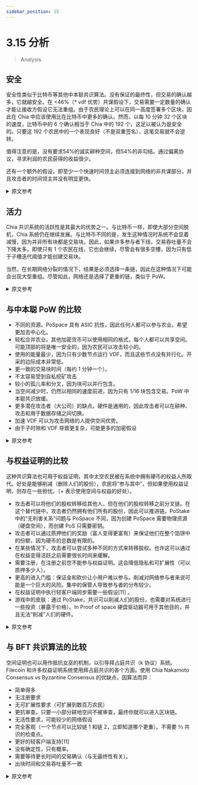 ```yaml
---
sidebar_position: 15
---
```


# 3.15 分析

> Analysis

## 安全

安全性类似于比特币等其他中本聪共识算法。没有保证的最终性，但交易的确认越多，它就越安全。在 <46%（* vdf 优势）共谋假设下，交易需要一定数量的确认才能让接收方假设它无法重组。由于农民理论上可以在同一高度签署多个区块，因此在 Chia 中应该使用比在比特币中更多的确认。然而，以每 10 分钟 32 个区块的速度，比特币中的 6 个确认相当于 Chia 中的 192 个，这足以被认为是安全的。只要这 192 个农民中的一个表现良好（不是双重签名），这笔交易就不会逆转。

值得注意的是，没有要求54%的诚实耕种空间，但54%的非勾结。通过偏离协议，寻求利润的农民获得的收益很少。

还有一个额外的假设，即至少一个快速时间领主必须连接到网络的非共谋部分，并且攻击者的时间领主并没有明显更快。

<details>
<summary>原文参考</summary>

- ## Safety

The safety is similar to other Nakamoto consensus algorithms like Bitcoin. There is no guaranteed finality, but the more confirmations a transaction has, the safer it is. A transaction needs a certain number of confirmations for a receiver to assume that it cannot be reorged, under the <46%(* vdf advantage) colluding assumption. Since farmers can theoretically sign multiple blocks at the same height, more confirmations should be used in Chia than in Bitcoin. However with a rate of 32 blocks per 10 min, 6 confirmations in Bitcoin is equivalent to 192 in Chia, which is more than enough to be considered safe. As long as one of those 192 farmers is well behaving (not double signing), that transaction will not be reversed.

It's worth noting that there is no requirement of 54% honest farming space, but 54% non colluding. Profit seeking farmers gain very little by deviating from the protocol.

There is the added assumption that at least one fast timelord must be connected to the non-colluding portion of the network, and that the attacker's timelord is not significantly faster.

</details>

## 活力

Chia 共识系统的活跃性是其最大的优势之一。与比特币一样，即使大部分空间脱机，Chia 系统仍在继续发展。与比特币不同的是，发生这种情况时系统不会显着减慢，因为并非所有块都是交易块。因此，如果许多参与者下线，交易吞吐量不会下降太多。即使只有 1 个农民在线，它也会继续，尽管会有很多空槽，因为只有低于子槽迭代阈值才能创建交易块。

当然，在长期网络分裂的情况下，结果是必须选择一条链，因此在这种情况下可能会出现大型重组。尽管如此，网络还是选择了更重的链，类似于 PoW。

<details>
<summary>原文参考</summary>

- ## Liveness

The liveness of the Chia consensus system is one of its greatest strengths. Like Bitcoin, the Chia system continues advancing even when a majority of the space goes offline. Unlike bitcoin though, the system does not slow down significantly when this happens, since not all blocks are transaction blocks. Therefore transactions throughput does not drop by too much if many participants go offline. It will continue even if only 1 farmer is online, although there will be many empty slots, since a transaction block can only be created if it’s below the sub-slot iterations threshold. 

Of course, in the event of a long term network split the effects are that one chain must be chosen, so there can be large reorgs in this case. Still, the network chooses the heavier chain, similar to PoW. 

</details>

## 与中本聪 PoW 的比较

- 不同的资源。PoSpace 具有 ASIC 抗性，因此任何人都可以参与农业。希望更加去中心化。
- 轻松合并农业。其他加密货币可以使用相同的格式，每个人都可以共享空间。可能顶部的将是唯一安全的，因为农民可以攻击较小的。
- 使用的能量最少，因为只有少数节点运行 VDF，而且这些节点没有并行化。开采的边际成本非常低。
- 更一致的交易块时间（每约 1 分钟一个）。
- 不太容易受到自私挖矿攻击
- 较小的孤儿率和分叉，因为块可以并行包含。
- 当空间减少时，仍然以相同的速度前进，因为只有 1/16 块包含交易。PoW 中本聪共识放缓。
- 更多潜在攻击者（大公司）的缺点。硬件是通用的，因此攻击者可以在耕种、攻击和用于数据存储之间切换。
- 加速 VDF 可以为攻击网络的人提供空间优势。
- 由于子时隙和 VDF 导致更复杂，可能更多的加密假设

<details>
<summary>原文参考</summary>

- ## Comparison to Nakamoto PoW

+ Different resources. PoSpace is ASIC resistant and therefore anyone can participate in farming. Hopefully more decentralized. 
+ Easy merge farming. Other cryptocurrencies can use the same format, and everyone can share the space. Probably the top one will be the only secure one, since the farmers can attack smaller ones. 
+ Minimum energy used, since only a few nodes run VDFs, and these are not parallelized. Very low marginal cost to mine. 
+ More consistent transaction block times (one per ~1 min).
+ Less susceptible to selfish mining attacks
+ Smaller orphan rates and forks, since blocks can be included in parallel.
+ Still advances at the same rate when space decreases, since only 1/16 blocks include transactions. PoW nakamoto consensus slows down. 
- Drawback of more potential attackers (large companies). Hardware is general purpose, and therefore attackers could switch between farming, attacking, and using for data storage.
- Speeding up VDF could give a space advantage for someone attacking the network.
- More complexity due to sub slots and VDFs, potentially more cryptographic assumptions

</details>

## 与权益证明的比较

这种共识算法也可用于权益证明，其中太空农民被在系统中拥有硬币的权益人所取代。好处是能够削减（删除人们的股份），农民将“参与其中”，但如果使用权益证明，则存在一些担忧。（+ 表示使用空间与权益的好处）。

- 攻击者可以将他们的股权转移给其他人，但在他们的股权转移之前分叉链。在这个替代链中，攻击者仍然拥有他们所有的股份，因此可以推进链。PoStake 中的“无利害关系”问题与 PoSpace 不同，因为创建 PoSpace 需要物理资源（硬盘空间），而创建 PoS 只需要密钥。
- 攻击者可以通过质押他们的奖励（富人变得更富有）来保证他们在整个馅饼中的份额，因为硬币的总数是有限的。
- 在某些情况下，攻击者可以尝试多种不同的方式来转移股权。也许这可以通过在权益变得活跃之前需要很长时间来缓解。
- 需要注册，在注册之前您不能参与权益证明。这会降低隐私和可扩展性（可以质押多少人）。
- 更高的进入门槛：保证金和砍价让小用户难以参与。削减对网络参与者来说可能是一个巨大的风险。集中的保管人导致参与者的分布较少。
- 在权益证明中执行轻客户端同步需要一些假设[11] 。
- 游戏中的皮肤：通过 PoStake，共识可以削减人们的股份，也需要对系统进行一些投资（暴露于价格）。In Proof of space 硬盘驱动器可用于其他目的，并且无法“削减”人们的硬件。

<details>
<summary>原文参考</summary>

- ## Comparison to Proof of Stake

This consensus algorithm can also be used for proof of stake, where the space farmers are replaced by stakers who own coins in the system. The benefit would be the ability to slash (delete people’s stake), and farmers would have “skin in the game”, but there are some concerns if proof of stake is used. (+ means benefit for using space vs stake).
+ An attacker can transfer their stake to someone else, but fork the chain right before their stake is transferred. In this alternate chain, the attacker still has all of their stake, and can therefore advance the chain. The "nothing at stake" issue is different in PoStake than in PoSpace since creating a PoSpace requires a physical resource (hard drive space), while creating a PoS only requires a key.
+ An attacker can guarantee their share of the whole pie, by staking their rewards (the rich get richer), since the total number of coins is limited. 
+ There might be situations where the attacker can grind on many different ways to transfer stake. Perhaps this can be mitigated by requiring a long period before stake becomes active.
+ Registration is required, you cannot participate in proof of stake until you sign up. This reduces privacy and scalability (how many people can stake).
+ Higher barrier to entry: security deposits and slashing make it difficult for small users to participate. Slashing can be a huge risk for participants in the network. Centralized custodians lead to a less distributed set of participants. 
+ Some assumptions [11] are required to perform light client syncs in proof of stake.
- Skin in the game: with PoStake, the consensus can slash people’s stake, and also requires some investment into the system (exposure to price). In Proof of space hard drives can be used for other purposes and there is no ability to “slash” peoples hardware. 

</details>

## 与 BFT 共识算法的比较

空间证明也可以用作抵抗女巫的机制，以引导拜占庭共识（k 协议）系统。Filecoin 和许多权益证明系统使用拜占庭共识的各个方面。使用 Chia Nakamoto Consensus vs Byzantine Consensus 的优缺点，因算法而异：

- 简单得多
- 无注册要求
- 无可扩展性要求（可扩展到数百万农民）
- 更抗审查。只要一小部分耕地空间不被审查，最终你就可以进入区块链。
- 无活性要求，可能较少的网络假设
- 完全客观（一个节点可以比较链 1 和链 2，立即知道哪个更重）。不需要 ⅔ 共识的检查点。
- 更好的轻客户端支持[11]
- 没有确定性，只有概率。
- 需要等待更长时间的交易确认（与无最终性有关）。
- 出块时间和交易吞吐量不一致

<details>
<summary>原文参考</summary>

- ## Comparison to BFT consensus algorithms

Proof of space could also be used as a Sybil-resistant mechanism in order to bootstrap a Byzantine consensus (k-agreement) system. Filecoin, and many proof of stake systems use aspects of byzantine consensus.
The pros and cons of using Chia Nakamoto Consensus vs Byzantine consensus, which vary from algorithm to algorithm:
+ Much simpler
+ No registration requirement
+ No scalability requirement (scales to millions of farmers)
+ More censorship resistant. As long as a small portion of the farming space does not censor, eventually you can get into the blockchain. 
+ No liveness requirements, potentially less network assumptions
+ Fully objective (A node can compare chain 1 and chain 2, and immediately know which one is heavier). No need for checkpoints with ⅔ consensus.
+ Better light client support [11]
- No finality, only probabilistic. 
- Need to wait longer for transaction confirmations (related to no finality).
- Less consistent block times and transaction throughput

</details>
